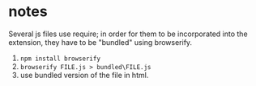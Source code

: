 # notes
Several js files use require; in order for them to be incorporated into the extension, they have to be "bundled" using browserify.

1. `npm install browserify`
2. `browserify FILE.js > bundled\FILE.js`
3. use bundled version of the file in html.
